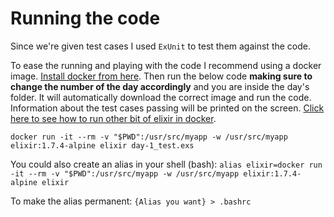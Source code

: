 # Running the code

Since we're given test cases I used `ExUnit` to test them against the code.

To ease the running and playing with the code I recommend using a docker image. [Install docker from here](https://docs.docker.com/). Then run the below code **making sure to change the number of the day accordingly** and you are inside the day's folder. It will automatically download the correct image and run the code. Information about the test cases passing will be printed on the screen. [Click here to see how to run other bit of elixir in docker](https://hub.docker.com/_/elixir/).

`docker run -it --rm -v "$PWD":/usr/src/myapp -w /usr/src/myapp elixir:1.7.4-alpine elixir day-1_test.exs`

You could also create an alias in your shell (bash):
`alias elixir=docker run -it --rm -v "$PWD":/usr/src/myapp -w /usr/src/myapp elixir:1.7.4-alpine elixir`

To make the alias permanent:
`{Alias you want} > .bashrc`